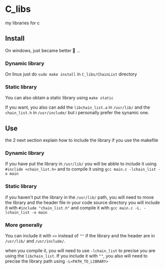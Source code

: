 # C_libs
my libraries for c

## Install
On windows, just became better 🤣 ...

### Dynamic library

On linux just do `sudo make install` in `C_libs/ChainList` directory

### Static library

You can also obtain a static library using `make static`

If you want, you also can add the `libchain_list.a` in `/usr/lib/`
and the `chain_list.h` in `/usr/include/` but i personally prefer
the synamic one.

## Use

the 2 next section explain how to include the library if you use the makefile

### Dynamic library

If you have put the library in `/usr/lib/` you will be abble to include it
using `#inclide <chain_list.h>` and to compile it using
`gcc main.c -lchain_list -o main`

### Static library

if you haven't put the library in the `/usr/lib/` path, you will need to move
the library and the header file in your code source directory
you will include it with `#include "chain_list.h"` and compile it with
`gcc main.c -L. -lchain_list -o main`

### More generally

You can include it with `<>` instead of `""` if the library and the header are
in `/usr/lib/` and `/usr/include/`.

when you compile it, you will need to use `-lchain_list` to precise you are
using the `libchain_list`. If you include it with `""`, you also will need to
precise the library path using `-L<PATH_TO_LIBRARY>`



